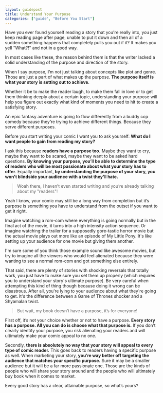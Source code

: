 ```yaml
---
layout: guidepost
title: Understand Your Purpose
categories: ["guide", "Before You Start"]
---
```


Have you ever found yourself reading a story that you're really into, you just keep reading page after page, unable to put it down and then all of a sudden something happens that completely pulls you out if it? It makes you yell "What?!" and not in a good way.

In most cases like these, the reason behind them is that the writer lacked a solid understanding of the purpose and direction of the story.

When I say purpose, I’m not just talking about concepts like plot and genre. Those are just a part of what makes up the purpose. **The purpose itself is what your story is setting out to achieve.**

Whether it be to make the reader laugh, to make them fall in love or to get them thinking deeply about a certain topic, understanding your purpose will help you figure out exactly what kind of moments you need to hit to create a satisfying story.

An epic fantasy adventure is going to flow differently from a buddy cop comedy because they're trying to achieve different things. Because they serve different purposes.

Before you start writing your comic I want you to ask yourself: **What do I want people to gain from reading my story?**

I ask this because **readers have a purpose too.** Maybe they want to cry, maybe they want to be scared, maybe they want to be asked hard questions. **By knowing your purpose, you’ll be able to determine the type of readers who will be most passionate about what your story has to offer**. Equally important, **by understanding the purpose of your story, you won't blindside your audience with a twist they'll hate.**

> Woah there, I haven’t even started writing and you’re already talking about my "readers"!

Yeah I know, your comic may still be a long way from completion but it’s purpose is something you have to understand from the outset if you want to get it right.

Imagine watching a rom-com where everything is going normally but in the final act of the movie, it turns into a high intensity action sequence. Or imagine watching the trailer for a supposedly gore-tastic horror movie but the actual movie plays out more like an episode of My Little Pony. It's like setting up your audience for one movie but giving them another.

I'm sure some of you think those example sound like awesome movies, but try to imagine all the viewers who would feel alienated because they were wanting to see a normal rom-com and got something else entirely.

That said, there are plenty of stories with shocking reversals that totally work, you just have to make sure you set them up properly (which requires you to understand your story's ultimate purpose). Be very careful when attempting this kind of thing though because doing it wrong can be disastrous. After all, you're lying to your audience about what they're going to get. It's the difference between a Game of Thrones shocker and a Shyamalan twist.

> But wait, my book doesn’t have a purpose, it’s for everyone!

First off, it’s not your choice whether or not to have a purpose. **Every story has a purpose. All you can do is choose what that purpose is.** If you don’t clearly identify your purpose, you risk alienating your readers and will ultimately make your comic appeal to no one.

Secondly, **there is absolutely no way that your story will appeal to every type of comic reader.** This goes back to readers having a specific purpose as well. When marketing your story, **you’re way better off targeting the audience that matches your specific purpose.** Sure it may be a smaller audience but it will be a far more passionate one. Those are the kinds of people who will share your story around and the people who will ultimately buy book when it comes to market.

Every good story has a clear, attainable purpose, so what’s yours?
